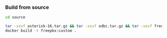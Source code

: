 ### Build from source
```bash
cd source

tar -xzvf asterisk-16.tar.gz && tar -xzvf odbc.tar.gz && tar -xzvf freepbx.tar.gz
docker build -t freepbx:custom .
```